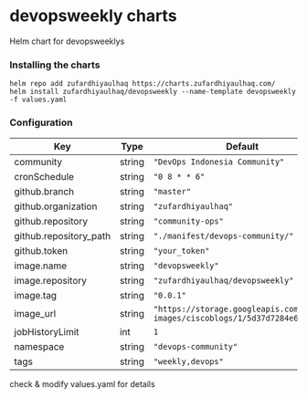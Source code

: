 # devopsweekly charts
Helm chart for devopsweeklys

### Installing the charts
```
helm repo add zufardhiyaulhaq https://charts.zufardhiyaulhaq.com/
helm install zufardhiyaulhaq/devopsweekly --name-template devopsweekly -f values.yaml
```

### Configuration

| Key | Type | Default | Description |
|-----|------|---------|-------------|
| community | string | `"DevOps Indonesia Community"` |  |
| cronSchedule | string | `"0 8 * * 6"` |  |
| github.branch | string | `"master"` |  |
| github.organization | string | `"zufardhiyaulhaq"` |  |
| github.repository | string | `"community-ops"` |  |
| github.repository_path | string | `"./manifest/devops-community/"` |  |
| github.token | string | `"your_token"` |  |
| image.name | string | `"devopsweekly"` |  |
| image.repository | string | `"zufardhiyaulhaq/devopsweekly"` |  |
| image.tag | string | `"0.0.1"` |  |
| image_url | string | `"https://storage.googleapis.com/blogs-images/ciscoblogs/1/5d37d7284e6e8.png"` |  |
| jobHistoryLimit | int | `1` |  |
| namespace | string | `"devops-community"` |  |
| tags | string | `"weekly,devops"` |  |

check & modify values.yaml for details

